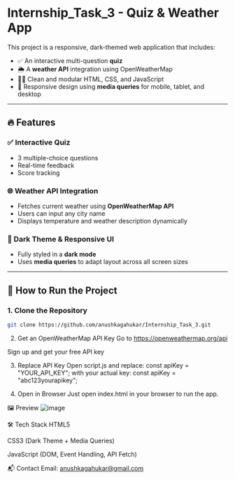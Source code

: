 # Internship_Task_3 - Quiz & Weather App

This project is a responsive, dark-themed web application that includes:

- ✅ An interactive multi-question **quiz**
- 🌦 A **weather API** integration using OpenWeatherMap
- 🧑‍💻 Clean and modular HTML, CSS, and JavaScript
- 📱 Responsive design using **media queries** for mobile, tablet, and desktop

---

## 🔥 Features

### ✅ Interactive Quiz
- 3 multiple-choice questions
- Real-time feedback
- Score tracking

### 🌐 Weather API Integration
- Fetches current weather using **OpenWeatherMap API**
- Users can input any city name
- Displays temperature and weather description dynamically

### 🎨 Dark Theme & Responsive UI
- Fully styled in a **dark mode**
- Uses **media queries** to adapt layout across all screen sizes

---

## 🚀 How to Run the Project

### 1. Clone the Repository
```bash
git clone https://github.com/anushkagahukar/Internship_Task_3.git
```

2. Get an OpenWeatherMap API Key
Go to https://openweathermap.org/api

Sign up and get your free API key

3. Replace API Key
Open script.js and replace:
const apiKey = "YOUR_API_KEY";
with your actual key:
const apiKey = "abc123yourapikey";

4. Open in Browser
Just open index.html in your browser to run the app.

🖼 Preview
![image](https://github.com/user-attachments/assets/eeed86b0-4a2d-4fa3-b5bf-2ffe6f4709e9)


🛠 Tech Stack
HTML5

CSS3 (Dark Theme + Media Queries)

JavaScript (DOM, Event Handling, API Fetch)

📬 Contact
Email: anushkagahukar@gmail.com
